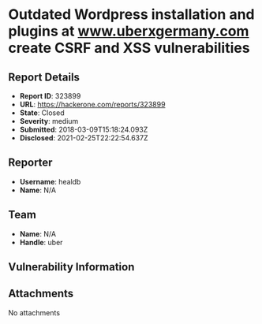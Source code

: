 # Outdated Wordpress installation and plugins at www.uberxgermany.com create CSRF and XSS vulnerabilities

## Report Details
- **Report ID**: 323899
- **URL**: https://hackerone.com/reports/323899
- **State**: Closed
- **Severity**: medium
- **Submitted**: 2018-03-09T15:18:24.093Z
- **Disclosed**: 2021-02-25T22:22:54.637Z

## Reporter
- **Username**: healdb
- **Name**: N/A

## Team
- **Name**: N/A
- **Handle**: uber

## Vulnerability Information


## Attachments
No attachments
